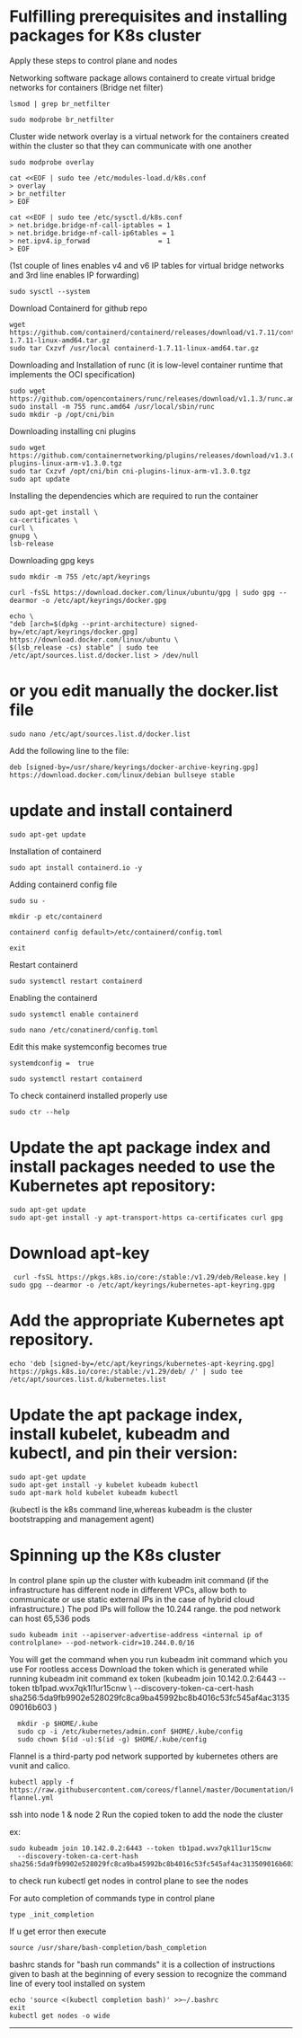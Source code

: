 # Fulfilling prerequisites and installing packages for K8s cluster 
Apply these steps to control plane and nodes

Networking software package allows containerd to create virtual bridge networks for containers
(Bridge net filter)

    lsmod | grep br_netfilter
    
    sudo modprobe br_netfilter
Cluster wide network overlay is a virtual network for the containers created within the cluster so that they can communicate with one another

    sudo modprobe overlay
    
    cat <<EOF | sudo tee /etc/modules-load.d/k8s.conf
    > overlay
    > br_netfilter 
    > EOF

    cat <<EOF | sudo tee /etc/sysctl.d/k8s.conf
    > net.bridge.bridge-nf-call-iptables = 1
    > net.bridge.bridge-nf-call-ip6tables = 1
    > net.ipv4.ip_forwad                 = 1
    > EOF
(1st couple of lines enables v4 and v6 IP tables for virtual bridge networks and 3rd line enables IP forwarding)

    sudo sysctl --system
Download Containerd for github repo

    wget https://github.com/containerd/containerd/releases/download/v1.7.11/containerd-1.7.11-linux-amd64.tar.gz
    sudo tar Cxzvf /usr/local containerd-1.7.11-linux-amd64.tar.gz
Downloading and Installation of runc (it is low-level container runtime that implements the OCI specification)

    sudo wget https://github.com/opencontainers/runc/releases/download/v1.1.3/runc.amd64
    sudo install -m 755 runc.amd64 /usr/local/sbin/runc
    sudo mkdir -p /opt/cni/bin
Downloading installing cni plugins


    sudo wget https://github.com/containernetworking/plugins/releases/download/v1.3.0/cni-plugins-linux-arm-v1.3.0.tgz
    sudo tar Cxzvf /opt/cni/bin cni-plugins-linux-arm-v1.3.0.tgz
    sudo apt update
Installing the dependencies which are required to run the container

    sudo apt-get install \
    ca-certificates \
    curl \
    gnupg \
    lsb-release
Downloading gpg keys

    sudo mkdir -m 755 /etc/apt/keyrings
    
    curl -fsSL https://download.docker.com/linux/ubuntu/gpg | sudo gpg --dearmor -o /etc/apt/keyrings/docker.gpg

    echo \
    "deb [arch=$(dpkg --print-architecture) signed-by=/etc/apt/keyrings/docker.gpg] https://download.docker.com/linux/ubuntu \
    $(lsb_release -cs) stable" | sudo tee /etc/apt/sources.list.d/docker.list > /dev/null

# or you edit manually the docker.list file 
    sudo nano /etc/apt/sources.list.d/docker.list

Add the following line to the file:

    deb [signed-by=/usr/share/keyrings/docker-archive-keyring.gpg] https://download.docker.com/linux/debian bullseye stable
# update and install containerd

    sudo apt-get update
Installation of containerd 

    sudo apt install containerd.io -y
Adding containerd config file 

    sudo su -
    
    mkdir -p etc/containerd
    
    containerd config default>/etc/containerd/config.toml

    exit
Restart containerd

    sudo systemctl restart containerd
Enabling the containerd

    sudo systemctl enable containerd

    sudo nano /etc/conatinerd/config.toml
Edit this make systemconfig becomes true
    
    systemdconfig =  true

    sudo systemctl restart containerd
To check containerd installed properly use 
 
    sudo ctr --help

# Update the apt package index and install packages needed to use the Kubernetes apt repository:
    sudo apt-get update
    sudo apt-get install -y apt-transport-https ca-certificates curl gpg
    
# Download apt-key
     curl -fsSL https://pkgs.k8s.io/core:/stable:/v1.29/deb/Release.key | sudo gpg --dearmor -o /etc/apt/keyrings/kubernetes-apt-keyring.gpg

# Add the appropriate Kubernetes apt repository.
    echo 'deb [signed-by=/etc/apt/keyrings/kubernetes-apt-keyring.gpg] https://pkgs.k8s.io/core:/stable:/v1.29/deb/ /' | sudo tee /etc/apt/sources.list.d/kubernetes.list
# Update the apt package index, install kubelet, kubeadm and kubectl, and pin their version:
    sudo apt-get update
    sudo apt-get install -y kubelet kubeadm kubectl
    sudo apt-mark hold kubelet kubeadm kubectl
(kubectl is the k8s command line,whereas kubeadm is the cluster bootstrapping and management agent)

# Spinning up the K8s cluster
In control plane spin up the cluster with kubeadm init command 
(if the infrastructure has different node in different VPCs, allow both to communicate or use static external IPs in the case of hybrid cloud infrastructure.)
The pod IPs will follow the 10.244 range. the pod network can host 65,536 pods

    sudo kubeadm init --apiserver-advertise-address <internal ip of controlplane> --pod-network-cidr=10.244.0.0/16

You will get the command when you run kubeadm init command which you use For rootless access
Download the token which is generated while running kubeadm init command 
ex token (kubeadm join 10.142.0.2:6443 --token tb1pad.wvx7qk1l1ur15cnw \     --discovery-token-ca-cert-hash sha256:5da9fb9902e528029fc8ca9ba45992bc8b4016c53fc545af4ac313509016b603 )
    
      mkdir -p $HOME/.kube
      sudo cp -i /etc/kubernetes/admin.conf $HOME/.kube/config
      sudo chown $(id -u):$(id -g) $HOME/.kube/config
Flannel is a third-party pod network supported by kubernetes others are vunit and calico.

    kubectl apply -f https://raw.githubusercontent.com/coreos/flannel/master/Documentation/kube-flannel.yml

ssh into node 1 & node 2 Run the copied token to add the node the cluster 

 ex: 

    sudo kubeadm join 10.142.0.2:6443 --token tb1pad.wvx7qk1l1ur15cnw 
      --discovery-token-ca-cert-hash sha256:5da9fb9902e528029fc8ca9ba45992bc8b4016c53fc545af4ac313509016b603 
to check run kubectl get nodes in control plane to see the nodes

For auto completion of commands type in control plane 

    type _init_completion
If u get error then execute 

    source /usr/share/bash-completion/bash_completion
bashrc stands for "bash run commands" it is a collection of instructions given to bash at the beginning of every session to recognize the command line of every tool installed on system
    
    echo 'source <(kubectl completion bash)' >>~/.bashrc
    exit 
    kubectl get nodes -o wide
    
---



